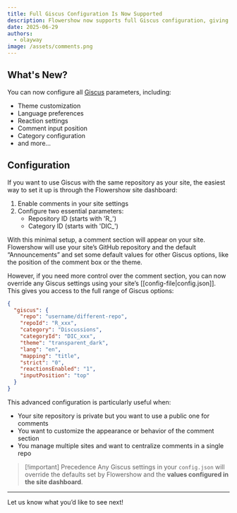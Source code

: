 ```yaml
---
title: Full Giscus Configuration Is Now Supported
description: Flowershow now supports full Giscus configuration, giving you complete control over how comments appear on your site.
date: 2025-06-29
authors:
  - olayway
image: /assets/comments.png
---
```


## What's New?

You can now configure all [Giscus](https://giscus.app/) parameters, including:

- Theme customization
- Language preferences
- Reaction settings
- Comment input position
- Category configuration
- and more...

## Configuration

If you want to use Giscus with the same repository as your site, the easiest way to set it up is through the Flowershow site dashboard:

1. Enable comments in your site settings
2. Configure two essential parameters:
   - Repository ID (starts with 'R_')
   - Category ID (starts with 'DIC_')

With this minimal setup, a comment section will appear on your site. Flowershow will use your site’s GitHub repository and the default “Announcements” and set some default values for other Giscus options, like the position of the comment box or the theme.

However, if you need more control over the comment section, you can now override any Giscus settings using your site’s [[config-file|config.json]]. This gives you access to the full range of Giscus options:

```json
{
  "giscus": {
    "repo": "username/different-repo",
    "repoId": "R_xxx",
    "category": "Discussions",
    "categoryId": "DIC_xxx",
    "theme": "transparent_dark",
    "lang": "en",
    "mapping": "title",
    "strict": "0",
    "reactionsEnabled": "1",
    "inputPosition": "top"
  }
}
```

This advanced configuration is particularly useful when:

- Your site repository is private but you want to use a public one for comments
- You want to customize the appearance or behavior of the comment section
- You manage multiple sites and want to centralize comments in a single repo

> [!important] Precedence
> Any Giscus settings in your `config.json` will override the defaults set by Flowershow and the **values configured in the site dashboard**.

---

Let us know what you’d like to see next!
